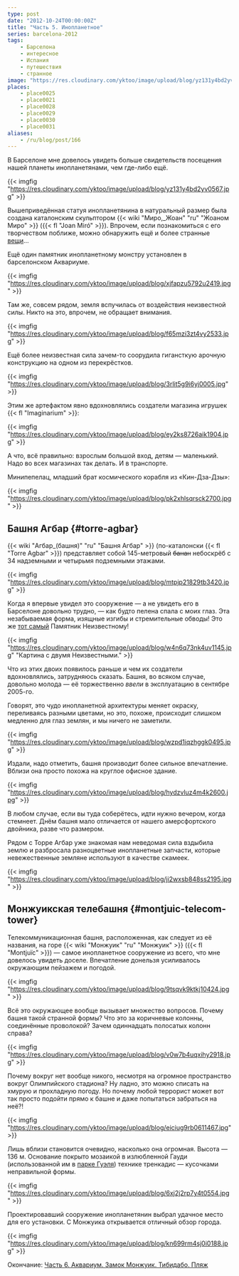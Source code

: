 ```yaml
---
type: post
date: "2012-10-24T00:00:00Z"
title: "Часть 5. Инопланетное"
series: barcelona-2012
tags:
    - Барселона
    - интересное
    - Испания
    - путешествия
    - странное
image: "https://res.cloudinary.com/yktoo/image/upload/blog/yz131y4bd2yv0567.jpg"
places:
    - place0025
    - place0021
    - place0028
    - place0029
    - place0030
    - place0031
aliases:
    - /ru/blog/post/166
---
```


В Барселоне мне довелось увидеть больше свидетельств посещения нашей планеты инопланетянами, чем где-либо ещё.

{{< imgfig "https://res.cloudinary.com/yktoo/image/upload/blog/yz131y4bd2yv0567.jpg" >}}

<!--more-->

Вышеприведённая статуя инопланетянина в натуральный размер была создана каталонским скульптором {{< wiki "Миро,_Жоан" "ru" "Жоаном Миро" >}} ({{< fl "Joan Miró" >}}). Впрочем, если познакомиться с его творчеством поближе, можно обнаружить ещё и более странные [вещи](http://upload.wikimedia.org/wikipedia/commons/a/ac/Miro%27s_sculpture%2C_MADRID.jpg)…

Ещё один памятник инопланетному монстру установлен в барселонском Аквариуме.

{{< imgfig "https://res.cloudinary.com/yktoo/image/upload/blog/xjfapzu5792u2419.jpg" >}}

Там же, совсем рядом, земля вспучилась от воздействия неизвестной силы. Никто на это, впрочем, не обращает внимания.

{{< imgfig "https://res.cloudinary.com/yktoo/image/upload/blog/f65mzi3zt4vy2533.jpg" >}}

Ещё более неизвестная сила зачем-то соорудила гигансткую арочную конструкцию на одном из перекрёстков.

{{< imgfig "https://res.cloudinary.com/yktoo/image/upload/blog/3rlit5g9i6yj0005.jpg" >}}

Этим же артефактом явно вдохновлялись создатели магазина игрушек {{< fl "Imaginarium" >}}:

{{< imgfig "https://res.cloudinary.com/yktoo/image/upload/blog/ey2ks8726aik1904.jpg" >}}

А что, всё правильно: взрослым большой вход, детям — маленький. Надо во всех магазинах так делать. И в транспорте.

Минипепелац, младший брат космического корабля из «Кин-Дза-Дзы»:

{{< imgfig "https://res.cloudinary.com/yktoo/image/upload/blog/pk2xhlsqrsck2700.jpg" >}}

## Башня Агбар {#torre-agbar}

{{< wiki "Агбар_(башня)" "ru" "Башня Агбар" >}} (по-каталонски {{< fl "Torre Agbar" >}}) представляет собой 145-метровый ~~банан~~ небоскрёб с 34 надземными и четырьмя подземными этажами.

{{< imgfig "https://res.cloudinary.com/yktoo/image/upload/blog/mtpjp21829tb3420.jpg" >}}

Когда я впервые увидел это сооружение — а не увидеть его в Барселоне довольно трудно, — как будто пелена спала с моих глаз. Эта незабываемая форма, изящные изгибы и стремительные обводы! Это же [тот самый](0076) Памятник Неизвестному!

{{< imgfig "https://res.cloudinary.com/yktoo/image/upload/blog/w4n6q73nk4uv1145.jpg" "Картина с двумя Неизвестными." >}}

Что из этих двоих появилось раньше и чем их создатели вдохновлялись, затрудняюсь сказать. Башня, во всяком случае, довольно молода — её торжественно *ввели* в эксплуатацию в сентябре 2005-го.

Говорят, это чудо инопланетной архитектуры меняет окраску, переливаясь разными цветами, но это, похоже, происходит слишком медленно для глаз землян, и мы ничего не заметили.

{{< imgfig "https://res.cloudinary.com/yktoo/image/upload/blog/wzpd1iqzhggk0495.jpg" >}}

Издали, надо отметить, башня производит более сильное впечатление. Вблизи она просто похожа на круглое офисное здание.

{{< imgfig "https://res.cloudinary.com/yktoo/image/upload/blog/hydzvluz4m4k2600.jpg" >}}

В любом случае, если вы туда соберётесь, идти нужно вечером, когда стемнеет. Днём башня мало отличается от нашего амерсфортского двойника, разве что размером.

Рядом с Торре Агбар уже знакомая нам неведомая сила вздыбила землю и разбросала разноцветные инопланетные запчасти, которые невежественные земляне используют в качестве скамеек.

{{< imgfig "https://res.cloudinary.com/yktoo/image/upload/blog/ji2wxsb848ss2195.jpg" >}}

## Монжуикская телебашня {#montjuic-telecom-tower}

Телекоммуникационная башня, расположенная, как следует из её названия, на горе {{< wiki "Монжуик" "ru" "Монжуик" >}} ({{< fl "Montjuïc" >}}) — самое инопланетное сооружение из всего, что мне довелось увидеть доселе. Впечатление донельзя усиливалось окружающим пейзажем и погодой.

{{< imgfig "https://res.cloudinary.com/yktoo/image/upload/blog/9tsqvk9ktkj10424.jpg" >}}

Всё это окружающее вообще вызывает множество вопросов. Почему башня такой странной формы? Что это за коричневые колонны, соединённые проволокой? Зачем одиннадцать полосатых колонн справа?

{{< imgfig "https://res.cloudinary.com/yktoo/image/upload/blog/v0w7b4uqxihy2918.jpg" >}}

Почему вокруг нет вообще никого, несмотря на огромное пространство вокруг Олимпийского стадиона? Ну ладно, это можно списать на хмурую и прохладную погоду. Но почему любой террорист может вот так просто подойти прямо к башне и даже попытаться забраться на неё?!

{{< imgfig "https://res.cloudinary.com/yktoo/image/upload/blog/eiciug9rb0611467.jpg" >}}

Лишь вблизи становится очевидно, насколько она огромная. Высота — 136 м. Основание покрыто мозаикой в излюбленной Гауди (использованной им в [парке Гуэля](0165)) технике тренкадис — кусочками неправильной формы.

{{< imgfig "https://res.cloudinary.com/yktoo/image/upload/blog/6xj2j2rp7y4t0554.jpg" >}}

Проектировавший сооружение инопланетянин выбрал удачное место для его установки. С Монжуика открывается отличный обзор города.

{{< imgfig "https://res.cloudinary.com/yktoo/image/upload/blog/kn699rm4sj0i0188.jpg" >}}

Окончание: [Часть 6. Аквариум. Замок Монжуик. Тибидабо. Пляж](0167)
